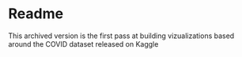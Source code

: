 # Readme

This archived version is the first pass at building vizualizations based around the COVID dataset released on Kaggle 